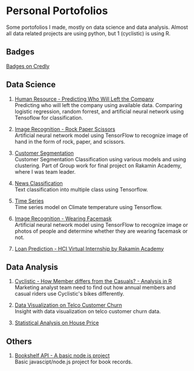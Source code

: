 # Personal Portofolios

Some portofolios I made, mostly on data science and data analysis. Almost all data related projects are using python, but 1 (cyclistic) is using R. 

## Badges
[Badges on Credly](https://www.credly.com/users/alfia-n-rakhmatika)

## Data Science
1. [Human Resource - Predicting Who Will Left the Company](https://github.com/alfianurul/ML_HR-Attrition)<br>
   Predicting who will left the company using available data. Comparing logistic regression, random forrest, and artificial neural network using Tensoflow for classification.
   
2. [Image Recognition - Rock Paper Scissors](https://github.com/alfianurul/ML_Rock-Paper-Scissor)<br>
   Artificial neural network model using TensorFlow to recognize image of hand in the form of rock, paper, and scissors.
   
3. [Customer Segmentation](https://colab.research.google.com/drive/1HuXbsEgDVLccztLqs9GprxR_3p4eZMMY)<br>
   Customer Segmentation Classification using various models and using clustering. Part of Group work for final project on Rakamin Academy, where I was team leader.

4. [News Classification](https://github.com/alfianurul/ML_News-Predictions)<br>
   Text classification into multiple class using Tensorflow.

5. [Time Series]()<br>
   Time series model on Climate temperature using Tensorflow.

6. [Image Recognition - Wearing Facemask]()<br>
   Artificial neural network model using TensorFlow to recognize image or photos of people and determine whether they are wearing facemask or not.
   
7. [Loan Prediction - HCI Virtual Internship by Rakamin Academy]()<br>
   

## Data Analysis
1. [Cyclistic - How Member differs from the Casuals? - Analysis in R](https://www.kaggle.com/code/anrakhma/cyclistic-in-r/notebook)<br>
   Marketing analyst team need to find out how annual members and casual riders use Cyclistic's bikes differently.
   
2. [Data Visualization on Telco Customer Churn](https://www.kaggle.com/anrakhma/data-visualization-on-telco-customer-churn)<br>
   Insight with data visualization on telco customer churn data.

3. [Statistical Analysis on House Price]()<br>


## Others
1. [Bookshelf API - A basic node.js project](https://github.com/alfianurul/JS_Bookshelf-API)<br>
   Basic javascipt/node.js project for book records.
